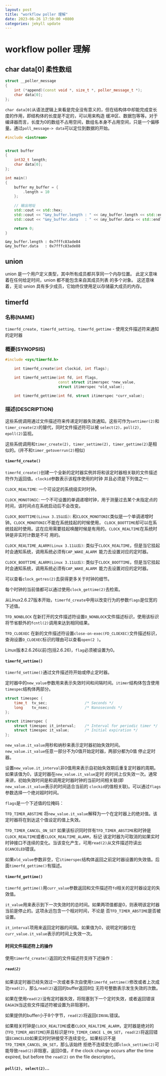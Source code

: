 ```yaml
---
layout: post
title: "workflow poller 理解"
date: 2023-06-26 17:50:00 +0800
categories: jekyll update
---
```


# workflow poller 理解

## char data[0] 柔性数组

```c++
struct __poller_message
{
	int (*append)(const void *, size_t *, poller_message_t *);
	char data[0];
};
```
`char data[0]`从语法逻辑上来看是完全没有意义的，但在结构体中却能完成变长度的作用，即结构体的长度是不定的，可以用来构造
缓冲区、数据包等等。对于编译器而言，长度为0的数组不占用空间，数组名本身不占用空间，只是一个偏移量。通过`poll_message->
data`可以定位到数据的开始。

```c++
#include <iostream>


struct buffer
{
    int32_t length;
    char data[0];
};

int main()
{
    buffer my_buffer = {
        .length = 10
    };
    
    // 输出地址
    std::cout << std::hex;
    std::cout << "&my_buffer.length : " << &my_buffer.length << std::endl;
    std::cout << "&my_buffer.data   : " << &my_buffer.data << std::endl;

    return 0;
}
```

```
&my_buffer.length : 0x7fffc83ade84
&my_buffer.data   : 0x7fffc83ade88
```

## union

union 是一个用户定义类型，其中所有成员都共享同一个内存位置。 此定义意味着在任何给定时间，union 都不能包含来自其成员列表
的多个对象。 这还意味着，无论 union 具有多少成员，它始终仅使用足以存储最大成员的内存。

## timerfd

### 名称(NAME)

`timerfd_create, timerfd_setting, timerfd_gettime` - 使用文件描述符来通知的定时器

### 概要(SYNOPSIS)

```c++
#include <sys/timerfd.h>

    int timerfd_create(int clockid, int flags);

    int timerfd_settime(int fd, int flags,
                        const struct itimerspec *new_value,
                        struct itimerspec *old_value);

    int timerfd_gettime(int fd, struct itimerspec *curr_value);
```

### 描述(DESCRIPTION)

这些系统调用通过文件描述符来传递定时器失效通知。这些可作为`settimer(2)`和`timer_create(2)`的替代，同时文件描述符可以被
`select(2)，poll(2), epoll(2)`监视。

这些系统调用和`timer_create(2), timer_settime(2), timer_gettime(2)`是相似的。(并不和`timer_getoverrun(2)`相似)

#### `timerfd_create()`

`timerfd_create()`创建一个全新的定时器实例并将和该定时器相关联的文件描述符作为返回值。`clockid`参数表示该程序使用的时钟
并且必须是下列值之一:

`CLOCK_REALTIME`: 一个可设定的系统级实时时钟。

`CLOCK_MONOTONIC`: 一个不可设置的单调递增时钟，用于测量过去某个未指定点的时间，该时间点在系统启动后不会改变。

`CLOCK_BOOTTIME(Linux 3.15以后)`: 和`CLOCK_MONOTONIC`类似是一个单调递增时钟。`CLOCK_MONOTONIC`不能在系统挂起的时候使用，
`CLOCK_BOOTTIME`却可以在系统挂起时使用。这在应用需要挂起唤醒时候是有用的。`CLOCK_REALTIME`在系统时钟是非实时计数是不可
用的。

`CLOCK_REALTIME_ALARM(Linux 3.11以后)`: 类似于`CLOCK_REALTIME`，但是当它挂起时会通知系统，调用系统必须有`CAP_WAKE_ALARM
`能力去设置对应的定时器。

`CLOCK_BOOTTIME_ALARM(Linux 3.11以后)`: 类似于`CLOCK_BOOTTIME`，但是当它挂起时会通知系统，调用系统必须有`CAP_WAKE_ALARM
`能力去设置对应的定时器。

可以查看`clock_getres(2)`去获得更多关于时钟的细节。

每个时钟的当前值都可以通过使用`clock_gettime(2)`去检索。

从Linux2.6.27版本开始，`timerfd_create`中用以改变行为的参数`flags`是位宽的下述值。

`TFD_NONBLOCK` 在新打开的文件描述符设置`O_NONBLOCK`文件描述标识，使用该标识将节省额外的`fcntl(2)`调用来达到相同结果。

`TFD_CLOEXEC` 在新的文件描述符设置`close-on-exec(FD_CLOEXEC)`文件描述标识，查询设置`O_CLOEXEC`标识的理由可以查看`open(2
)`。

Linux版本2.6.26以前(包括2.6.26)，`flag`必须被设置为0。

#### `timerfd_settime()`

`timerfd_settime()`通过文件描述符开始或停止定时器。

定时器中的`new_value`参数用来表示失效时间和间隔时间。`itimer`结构体包含使用`timespec`结构体两部分。

```c++
struct timespec {
    time_t  tv_sec;                 /* Seconds */
    long    tv_nsec;                /* Nanoseconds */
};

struct itimerspec {
    struct timespec it_interval;    /* Interval for periodic timer */
    struct timespec it_value;       /* Initial expiration */
};
```

`new_value.it_value`用秒和纳秒来表示定时器初始失效时间。`new_value.it_value`任意一部分不为0值开始定时器，两部分都为0值
停止定时器。

设置`new_value.it_interval`非0值用来表示自初始失效期后重复定时器的周期。如果该值为0，该定时器在`new_value.it_value`定时
的时间上仅失效一次。通常来讲，初始失效时间是和调用定时器时钟的当前时间相关联(即`new_value.it_value`表示的时间适合当前的
`clockid`的值相关联)。可以通过`flags`参数选择一个绝对超时时间。

`flags`是一个下述值的位掩码：

`TFD_TIMER_ABSTIME` 将`new_value.it_value`解释为一个在定时器上的绝对值。该定时器将在到达这个值设定的值上失效。

`TFD_TIMER_CANCEL_ON_SET` 如果该标识同时伴有`TFD_TIMER_ABSTIME`和时钟是`CLOCK_REALTIME`或者`CLOCK_REALTIME_ALARM`，标记
该定时器为可取消的如果实时时钟接口不连续的变化。当该变化产生，可用`read(2)`从文件描述符读出`ECANCELED`错误。

如果`old_value`参数非空，它`itimerspec`结构体返回之前定时器设置的失效值。后面`timerfd_gettime()`有描述。

#### `timerfd_gettime()`

`timerfd_gettime()`用`curr_value`参数返回和文件描述符`fd`相关的定时器设定的失效值。

`it_value`用来表示到下一次失效时的总时间。如果两项值都是0，则表明该定时器当前是停止的。这项永远包含一个相对时间，不论是
否`TFD_TIMER_ABSTIME`是否被设置。

`it_interval`项用来返回定时器的间隔。如果值为0，说明定时器仅在`curr_value.it_value`表示的时间上失效一次。

#### 时间文件描述符上的操作

使用`timerfd_create()`返回的文件描述符支持下述操作：

##### `read(2)`

如果该定时器已经失效过一次或者多次自使用`timerfd_settime()`修改或者上次成功`read(2)`，那么`read(2)`返回的buffer返回8位
无符号整数表示发生失效的次数。

如果在使用`read(2)`没有定时器失效，将阻塞到下一个定时失效，或者返回错误`EAGAIN`当这些文件描述符被设置为非阻塞时。

如果提供的buffer小于8个字节，`read(2)`将返回`EINVAL`错误。

如果相关时钟是`CLOCK_REALTIME`或者`CLOCK_REALTIME_ALARM`，定时器是绝对的(`TFD_TIMER_ABSTIME`)并且标识是`TFD_TIMER_CANCE
L_ON_SET`，`read(2)`将返回错误`ECANCELED`如果实时时钟接受不连续变化。如果标识不是`TFD_TIMER_CANCEL_ON_SET`，那么该始终
拒绝不连续变化(即`clock_settime(2)`可能导致`read(2)`非阻塞，返回0值，if the clock change occurs after the time expired,
but before the `read(2)` on the file descriptor)。

#### `poll(2), select(2)`...

